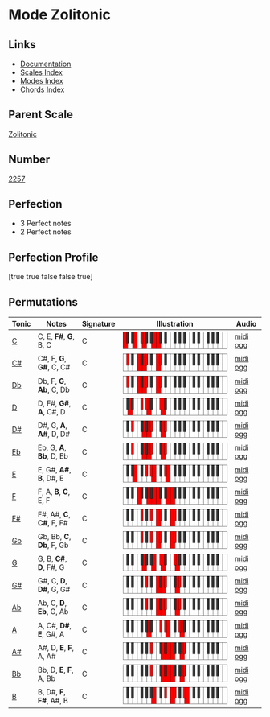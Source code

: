 # Mode Zolitonic

## Links

- [Documentation](index.md)
- [Scales Index](Scales.md)
- [Modes Index](Modes.md)
- [Chords Index](Chords.md)

## Parent Scale

[Zolitonic](ScaleZolitonic.md)

## Number

[2257](https://ianring.com/musictheory/scales/2257)

## Perfection

- 3 Perfect notes
- 2 Perfect notes

## Perfection Profile

[true true false false true]

## Permutations

| Tonic | Notes | Signature | Illustration | Audio |
|-------|-------|-----------|--------------|-------|
| [C](ModeCNaturalZolitonic.md) | C, E, **F#**, **G**, B, C | C | ![CNaturalZolitonic](ModeCNaturalZolitonic.png) | [midi](ModeCNaturalZolitonic.mid) [ogg](ModeCNaturalZolitonic.ogg) |
| [C#](ModeCSharpZolitonic.md) | C#, F, **G**, **G#**, C, C# | C | ![CSharpZolitonic](ModeCSharpZolitonic.png) | [midi](ModeCSharpZolitonic.mid) [ogg](ModeCSharpZolitonic.ogg) |
| [Db](ModeDFlatZolitonic.md) | Db, F, **G**, **Ab**, C, Db | C | ![DFlatZolitonic](ModeDFlatZolitonic.png) | [midi](ModeDFlatZolitonic.mid) [ogg](ModeDFlatZolitonic.ogg) |
| [D](ModeDNaturalZolitonic.md) | D, F#, **G#**, **A**, C#, D | C | ![DNaturalZolitonic](ModeDNaturalZolitonic.png) | [midi](ModeDNaturalZolitonic.mid) [ogg](ModeDNaturalZolitonic.ogg) |
| [D#](ModeDSharpZolitonic.md) | D#, G, **A**, **A#**, D, D# | C | ![DSharpZolitonic](ModeDSharpZolitonic.png) | [midi](ModeDSharpZolitonic.mid) [ogg](ModeDSharpZolitonic.ogg) |
| [Eb](ModeEFlatZolitonic.md) | Eb, G, **A**, **Bb**, D, Eb | C | ![EFlatZolitonic](ModeEFlatZolitonic.png) | [midi](ModeEFlatZolitonic.mid) [ogg](ModeEFlatZolitonic.ogg) |
| [E](ModeENaturalZolitonic.md) | E, G#, **A#**, **B**, D#, E | C | ![ENaturalZolitonic](ModeENaturalZolitonic.png) | [midi](ModeENaturalZolitonic.mid) [ogg](ModeENaturalZolitonic.ogg) |
| [F](ModeFNaturalZolitonic.md) | F, A, **B**, **C**, E, F | C | ![FNaturalZolitonic](ModeFNaturalZolitonic.png) | [midi](ModeFNaturalZolitonic.mid) [ogg](ModeFNaturalZolitonic.ogg) |
| [F#](ModeFSharpZolitonic.md) | F#, A#, **C**, **C#**, F, F# | C | ![FSharpZolitonic](ModeFSharpZolitonic.png) | [midi](ModeFSharpZolitonic.mid) [ogg](ModeFSharpZolitonic.ogg) |
| [Gb](ModeGFlatZolitonic.md) | Gb, Bb, **C**, **Db**, F, Gb | C | ![GFlatZolitonic](ModeGFlatZolitonic.png) | [midi](ModeGFlatZolitonic.mid) [ogg](ModeGFlatZolitonic.ogg) |
| [G](ModeGNaturalZolitonic.md) | G, B, **C#**, **D**, F#, G | C | ![GNaturalZolitonic](ModeGNaturalZolitonic.png) | [midi](ModeGNaturalZolitonic.mid) [ogg](ModeGNaturalZolitonic.ogg) |
| [G#](ModeGSharpZolitonic.md) | G#, C, **D**, **D#**, G, G# | C | ![GSharpZolitonic](ModeGSharpZolitonic.png) | [midi](ModeGSharpZolitonic.mid) [ogg](ModeGSharpZolitonic.ogg) |
| [Ab](ModeAFlatZolitonic.md) | Ab, C, **D**, **Eb**, G, Ab | C | ![AFlatZolitonic](ModeAFlatZolitonic.png) | [midi](ModeAFlatZolitonic.mid) [ogg](ModeAFlatZolitonic.ogg) |
| [A](ModeANaturalZolitonic.md) | A, C#, **D#**, **E**, G#, A | C | ![ANaturalZolitonic](ModeANaturalZolitonic.png) | [midi](ModeANaturalZolitonic.mid) [ogg](ModeANaturalZolitonic.ogg) |
| [A#](ModeASharpZolitonic.md) | A#, D, **E**, **F**, A, A# | C | ![ASharpZolitonic](ModeASharpZolitonic.png) | [midi](ModeASharpZolitonic.mid) [ogg](ModeASharpZolitonic.ogg) |
| [Bb](ModeBFlatZolitonic.md) | Bb, D, **E**, **F**, A, Bb | C | ![BFlatZolitonic](ModeBFlatZolitonic.png) | [midi](ModeBFlatZolitonic.mid) [ogg](ModeBFlatZolitonic.ogg) |
| [B](ModeBNaturalZolitonic.md) | B, D#, **F**, **F#**, A#, B | C | ![BNaturalZolitonic](ModeBNaturalZolitonic.png) | [midi](ModeBNaturalZolitonic.mid) [ogg](ModeBNaturalZolitonic.ogg) |
